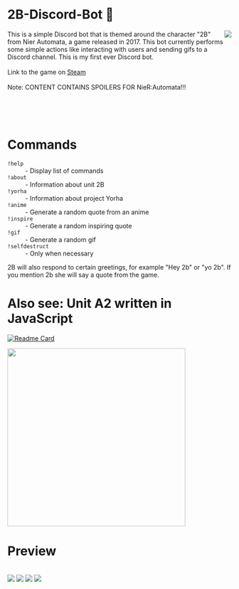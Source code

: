 # 2B-Discord-Bot :hibiscus:
<img src="https://github.com/Thassanai546/2B-Discord-Bot/blob/master/gifs/collection/845.gif" align=right>
This is a simple Discord bot that is themed around the character "2B" from Nier Automata, a game released in 2017. 
This bot currently performs some simple actions like interacting with users and sending gifs to a Discord channel. This is my first ever Discord bot.
<br><br>
Link to the game on <a href="https://store.steampowered.com/agecheck/app/524220/">Steam</a>
<br><br>
Note: CONTENT CONTAINS SPOILERS FOR NieR:Automata!!!

<br><br><br>
# Commands

<dl>
  <dt><code>!help</code></dt>
  <dd>- Display list of commands</dd>
  <dt><code>!about</code></dt>
  <dd>- Information about unit 2B</dd>
  <dt><code>!yorha</code></dt>
  <dd>- Information about project Yorha</dd>
  <dt><code>!anime</code></dt>
  <dd>- Generate a random quote from an anime</dd>
  <dt><code>!inspire</code></dt>
  <dd>- Generate a random inspiring quote</dd>
  <dt><code>!gif</code></dt>
  <dd>- Generate a random gif</dd>
  <dt><code>!selfdestruct</code></dt>
  <dd>- Only when necessary</dd>
</dl>

2B will also respond to certain greetings, for example "Hey 2b" or "yo 2b". 
If you mention 2b she will say a quote from the game.

# Also see: Unit A2 written in JavaScript
[![Readme Card](https://github-readme-stats.vercel.app/api/pin/?username=Thassanai546&repo=A2-Discord-Bot)](https://github.com/Thassanai546/A2-Discord-Bot)

<img src="https://user-images.githubusercontent.com/72495327/125175551-e4005a00-e1c4-11eb-85f3-e4a7e225f743.gif" width=400>

# Preview
<br>
<img src="https://user-images.githubusercontent.com/72495327/124033440-d93e0c00-d9f1-11eb-80f2-fe43c9c03dfb.PNG">
<img src="https://user-images.githubusercontent.com/72495327/124337822-7472e500-db9c-11eb-99da-f85d2231b9db.PNG">
<img src="https://user-images.githubusercontent.com/72495327/124033529-f541ad80-d9f1-11eb-988d-4a91e10c7374.PNG">
<img src="https://user-images.githubusercontent.com/72495327/124144644-0e933a00-da84-11eb-9f2d-8346ccf9fa7d.PNG">





